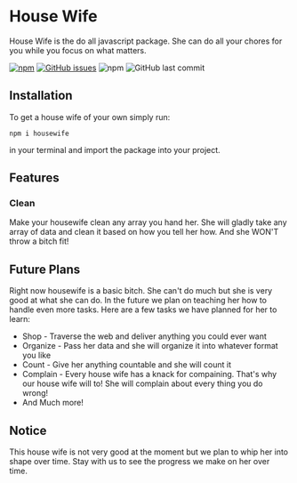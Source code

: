 # House Wife
House Wife is the do all javascript package. She can do all your chores for you while you focus on what matters.  

[![npm](https://img.shields.io/npm/v/housewife?color=orange&style=flat-square)](https://www.npmjs.com/package/housewife)
[![GitHub issues](https://img.shields.io/github/issues/oyciny/housewife?style=flat-square)](https://github.com/oyciny/housewife/issues)
![npm](https://img.shields.io/npm/dt/housewife?style=flat-square)
![GitHub last commit](https://img.shields.io/github/last-commit/oyciny/housewife?style=flat-square)

## Installation
To get a house wife of your own simply run:
```console
npm i housewife
``` 
in your terminal and import the package into your project.

## Features
### Clean
Make your housewife clean any array you hand her. She will gladly take any array of data and clean it based on how you tell her how. And she WON'T throw a bitch fit!

## Future Plans
Right now housewife is a basic bitch. She can't do much but she is very good at what she can do. In the future we plan on teaching her how to handle even more tasks. Here are a few tasks we have planned for her to learn:
* Shop - Traverse the web and deliver anything you could ever want
* Organize - Pass her data and she will organize it into whatever format you like
* Count - Give her anything countable and she will count it
* Complain - Every house wife has a knack for compaining. That's why our house wife will to! She will complain about every thing you do wrong!
* And Much more!

## Notice
This house wife is not very good at the moment but we plan to whip her into shape over time. Stay with us to see the progress we make on her over time.
